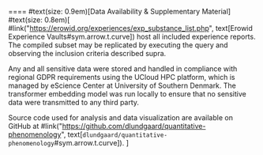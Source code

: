 ==== #text(size: 0.9em)[Data Availability & Supplementary Material] <miscellaneous>
#text(size: 0.8em)[
#link("https://erowid.org/experiences/exp_substance_list.php", text[Erowid Experience Vaults#sym.arrow.t.curve]) host all included experience reports. The compiled subset may be replicated by executing the query and observing the inclusion criteria described supra. 

Any and all sensitive data were stored and handled in compliance with regional GDPR requirements using the UCloud HPC platform, which is managed by eScience Center at University of Southern Denmark. The transformer embedding model was run locally to ensure that no sensitive data were transmitted to any third party. 

Source code used for analysis and data visualization are available on GitHub at #link("https://github.com/dlundgaard/quantitative-phenomenology", text[`dlundgaard/quantitative-phenomenology`#sym.arrow.t.curve]).
]